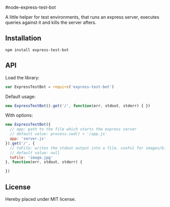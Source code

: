 #node-express-test-bot

A little helper for test environments, that runs an express server, executes queries against it and kills the server afters.

## Installation

```console
npm install express-test-bot
```

## API

Load the library:
```js
var ExpressTestBot = require('express-test-bot')
```


Default usage:

```js
new ExpressTestBot().get('/', function(err, stdout, stderr) { })
```


With options:
```js
new ExpressTestBot({
  // app: path to the file which starts the express server
  // default value: process.cwd() + '/app.js'
  app: 'server.js'
}).get('/', {
  // toFile: writes the stdout output into a file. useful for images/binary files
  // default value: null
  toFile: 'image.jpg'
}, function(err, stdout, stderr) {

})
```

## License

Hereby placed under MIT license.
